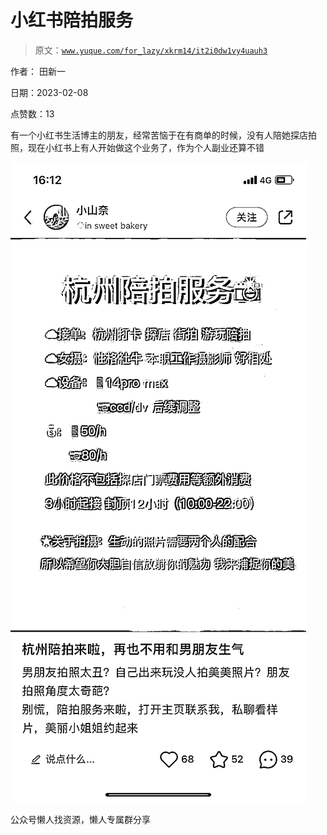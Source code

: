 # 小红书陪拍服务

> 原文：[`www.yuque.com/for_lazy/xkrm14/it2i0dw1vy4uauh3`](https://www.yuque.com/for_lazy/xkrm14/it2i0dw1vy4uauh3)

作者： 田新一

日期：2023-02-08

点赞数：13

有一个小红书生活博主的朋友，经常苦恼于在有商单的时候，没有人陪她探店拍照，现在小红书上有人开始做这个业务了，作为个人副业还算不错

![](img/3e93d5e375d58cf80446414fd2ae46be.png)

公众号懒人找资源，懒人专属群分享

